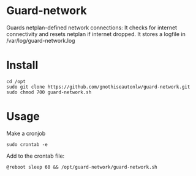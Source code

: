 # Guard-network
Guards netplan-defined network connections: It checks for internet connectivity and resets netplan if internet dropped. It stores a logfile in /var/log/guard-network.log

# Install
```
cd /opt
sudo git clone https://github.com/gnothiseautonlw/guard-network.git
sudo chmod 700 guard-network.sh
```

# Usage
Make a cronjob
```
sudo crontab -e
```
Add to the crontab file:
```
@reboot sleep 60 && /opt/guard-network/guard-network.sh
```
